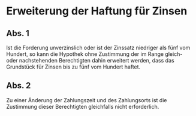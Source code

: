 # Erweiterung der Haftung für Zinsen



## Abs. 1

 Ist die Forderung unverzinslich oder ist der Zinssatz niedriger als fünf vom Hundert, so kann die Hypothek ohne Zustimmung der im Range gleich- oder nachstehenden Berechtigten dahin erweitert werden, dass das Grundstück für Zinsen bis zu fünf vom Hundert haftet.

## Abs. 2

 Zu einer Änderung der Zahlungszeit und des Zahlungsorts ist die Zustimmung dieser Berechtigten gleichfalls nicht erforderlich. 

